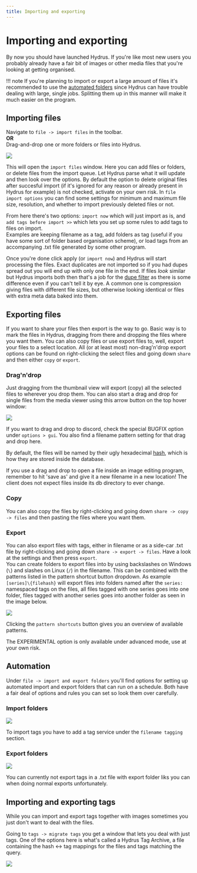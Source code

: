 ```yaml
---
title: Importing and exporting
---
```


# Importing and exporting

By now you should have launched Hydrus. If you're like most new users you probably already have a fair bit of images or other media files that you're looking at getting organised.

!!! note
    If you're planning to import or export a large amount of files it's recommended to use the [automated folders](#automation) since Hydrus can have trouble dealing with large, single jobs. Splitting them up in this manner will make it much easier on the program.

## Importing files
Navigate to `file -> import files` in the toolbar.  
**OR**  
Drag-and-drop one or more folders or files into Hydrus.

![](images/review_files_to_import.png)

This will open the `import files` window. Here you can add files or folders, or delete files from the import queue. Let Hydrus parse what it will update and then look over the options. By default the option to delete original files after succesful import (if it's ignored for any reason or already present in Hydrus for example) is not checked, activate on your own risk. In `file import options` you can find some settings for minimum and maximum file size, resolution, and whether to import previously deleted files or not.

From here there's two options: `import now` which will just import as is, and `add tags before import >>` which lets you set up some rules to add tags to files on import.  
Examples are keeping filename as a tag, add folders as tag (useful if you have some sort of folder based organisation scheme), or load tags from an accompanying .txt file generated by some other program.

Once you're done click apply (or `import now`) and Hydrus will start processing the files. Exact duplicates are not imported so if you had dupes spread out you will end up with only one file in the end. If files *look* similar but Hydrus imports both then that's a job for the [dupe filter](duplicates.md) as there is some difference even if you can't tell it by eye. A common one is compression giving files with different file sizes, but otherwise looking identical or files with extra meta data baked into them.

## Exporting files
If you want to share your files then export is the way to go. Basic way is to mark the files in Hydrus, dragging from there and dropping the files where you want them. You can also copy files or use export files to, well, export your files to a select location. All (or at least most) non-drag'n'drop export options can be found on right-clicking the select files and going down `share` and then either `copy` or `export`.

### Drag'n'drop
Just dragging from the thumbnail view will export (copy) all the selected files to wherever you drop them. You can also start a drag and drop for single files from the media viewer using this arrow button on the top hover window:
    
![](images/media_viewer_dnd.png)
    
If you want to drag and drop to discord, check the special BUGFIX option under `options > gui`. You also find a filename pattern setting for that drag and drop here.
    
By default, the files will be named by their ugly hexadecimal [hash](faq.md#hashes), which is how they are stored inside the database.
    
If you use a drag and drop to open a file inside an image editing program, remember to hit 'save as' and give it a new filename in a new location! The client does not expect files inside its db directory to ever change.

### Copy
You can also copy the files by right-clicking and going down `share -> copy -> files` and then pasting the files where you want them.

### Export
You can also export files with tags, either in filename or as a side-car .txt file by right-clicking and going down `share -> export -> files`. Have a look at the settings and then press `export`.  
You can create folders to export files into by using backslashes on Windows (`\`) and slashes on Linux (`/`) in the filename. This can be combined with the patterns listed in the pattern shortcut button dropdown. As example `[series]\{filehash}` will export files into folders named after the `series:` namespaced tags on the files, all files tagged with one series goes into one folder, files tagged with another series goes into another folder as seen in the image below.

![](images/export_files.png)

Clicking the `pattern shortcuts` button gives you an overview of available patterns.

The EXPERIMENTAL option is only available under advanced mode, use at your own risk.

## Automation
Under `file -> import and export folders` you'll find options for setting up automated import and export folders that can run on a schedule. Both have a fair deal of options and rules you can set so look them over carefully.

### Import folders
![](images/import_folder.png)

To import tags you have to add a tag service under the `filename tagging` section.

### Export folders
![](images/export_folder.png)

You can currently not export tags in a .txt file with export folder liks you can when doing normal exports unfortunately.

## Importing and exporting tags
While you can import and export tags together with images sometimes you just don't want to deal with the files.

Going to `tags -> migrate tags` you get a window that lets you deal with just tags. One of the options here is what's called a Hydrus Tag Archive, a file containing the hash <-> tag mappings for the files and tags matching the query.

![](images/hydrus_tag_archive.png)